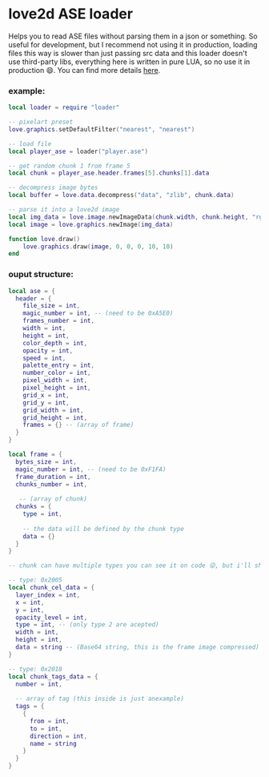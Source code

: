 # love2d ASE loader

Helps you to read ASE files without parsing them in a json or something. So useful for development, but I recommend not using it in production, loading files this way is slower than just passing src data and this loader doesn't use third-party libs, everything here is written in pure LUA, so no use it in production :smile:. You can find more details [here](https://github.com/aseprite/aseprite/blob/master/docs/ase-file-specs.md).

### example:

```lua
local loader = require "loader"

-- pixelart preset
love.graphics.setDefaultFilter("nearest", "nearest")

-- load file
local player_ase = loader("player.ase")

-- get random chunk 1 from frame 5
local chunk = player_ase.header.frames[5].chunks[1].data

-- decompress image bytes
local buffer = love.data.decompress("data", "zlib", chunk.data)

-- parse it into a love2d image
local img_data = love.image.newImageData(chunk.width, chunk.height, "rgba8", buffer)
local image = love.graphics.newImage(img_data)

function love.draw()
	love.graphics.draw(image, 0, 0, 0, 10, 10)
end 
```

### ouput structure:

```lua
local ase = {
  header = {
    file_size = int,
    magic_number = int, -- (need to be 0xA5E0)
    frames_number = int,
    width = int,
    height = int,
    color_depth = int,
    opacity = int,
    speed = int,
    palette_entry = int,
    number_color = int,
    pixel_width = int,
    pixel_height = int,
    grid_x = int,
    grid_y = int,
    grid_width = int,
    grid_height = int,
    frames = {} -- (array of frame)
  }
}

local frame = {
  bytes_size = int,
  magic_number = int, -- (need to be 0xF1FA)
  frame_duration = int,
  chunks_number = int,
  
   -- (array of chunk)
  chunks = {
    type = int,
    
    -- the data will be defined by the chunk type
    data = {}
  }
}

-- chunk can have multiple types you can see it on code 😜, but i'll show the most essentials

-- type: 0x2005
local chunk_cel_data = {
  layer_index = int,
  x = int,
  y = int,
  opacity_level = int,
  type = int, -- (only type 2 are acepted)
  width = int,
  height = int,
  data = string -- (Base64 string, this is the frame image compressed)
}

-- type: 0x2018
local chunk_tags_data = {
  number = int,
  
  -- array of tag (this inside is just anexample)
  tags = {
    {
      from = int,
      to = int,
      direction = int,
      name = string
    }
  }
}
```
